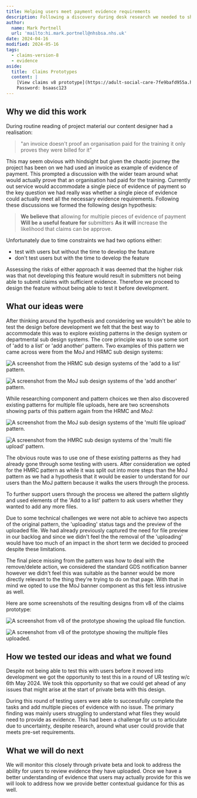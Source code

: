 ```yaml
---
title: Helping users meet payment evidence requirements
description: Following a discovery during desk research we needed to shift to accommodate multiple pieces of payment evidence. 
author:
  name: Mark Portnell
  url: 'mailto:hi.mark.portnell@nhsbsa.nhs.uk'
date: 2024-04-16
modified: 2024-05-16
tags:
  - claims-version-8
  - evidence
aside:
  title:  Claims Prototypes
  content: |
    [View claims v8 prototype](https://adult-social-care-7fe9bafd955a.herokuapp.com/claims/prototypes/design/v8/) 
    Password: bsaasc123
---
```




## Why we did this work

During routine reading of project material our content designer had a realisation:

>"an invoice doesn't proof an organisation paid for the training it only proves they were billed for it"

This may seem obvious with hindsight but given the chaotic journey the project has been on we had used an invoice as example of evidence of payment. This prompted a discussion with the wider team around what would actually prove that an organisation had paid for the training. Currently out service would accommodate a single piece of evidence of payment so the key question we had really was whether a single piece of evidence could actually meet all the necessary evidence requirements. Following these discussions we formed the following design hypothesis:

>**We believe that** allowing for multiple pieces of evidence of payment
>**Will be a useful feature for** submitters
>**As it will** increase the likelihood that claims can be approve.

Unfortunately due to time constraints we had two options either:

- test with users but without the time to develop the feature
- don't test users but with the time to develop the feature

Assessing the risks of either approach it was deemed that the higher risk was that not developing this feature would result in submitters not being able to submit claims with sufficient evidence. Therefore we proceed to design the feature without being able to test it before development.


## What our ideas were

After thinking around the hypothesis and considering we wouldn't be able to test the design before development we felt that the best way to accommodate this was to explore existing patterns in the design system or departmental sub design systems. The core principle was to use some sort of 'add to a list' or 'add another' pattern. Two examples of this pattern we came across were from the MoJ and HRMC sub design systems:

![A screenshot from the HRMC sub design systems of the 'add to a list' pattern.](hrmc-add-another.png "HRMC 'Add to a list' pattern")

![A screenshot from the MoJ sub design systems of the 'add another' pattern.](moj-add-another.png "MoJ 'Add another' pattern")

While researching component and pattern choices we then also discovered existing patterns for multiple file uploads, here are two screenshots showing parts of this pattern again from the HRMC and MoJ:

![A screenshot from the MoJ sub design systems of the 'multi file upload' pattern.](moj-multi-file.png "MoJ 'Multi file upload' pattern")

![A screenshot from the HMRC sub design systems of the 'multi file upload' pattern.](hmrc-multi-file.png "HMRC 'Multi file upload' pattern")

The obvious route was to use one of these existing patterns as they had already gone through some testing with users. After consideration we opted for the HMRC pattern as while it was split out into more steps than the MoJ pattern as we had a hypothesis that it would be easier to understand for our users than the MoJ pattern because it walks the users through the process. 

To further support users through the process we altered the pattern slightly and used elements of the 'Add to a list' pattern to ask users whether they wanted to add any more files. 

Due to some technical challenges we were not able to achieve two aspects of the original pattern, the 'uploading' status tags and the preview of the uploaded file. We had already previously captured the need for file preview in our backlog and since we didn't feel the the removal of the 'uploading' would have too much of an impact in the short term we decided to proceed despite these limitations. 

The final piece missing from the pattern was how to deal with the remove/delete action, we considered the standard GDS notification banner however we didn't feel this was suitable as the banner would be more directly relevant to the thing they're trying to do on that page. With that in mind we opted to use the MoJ banner component as this felt less intrusive as well. 

Here are some screenshots of the resulting designs from v8 of the claims prototype:

![A screenshot from v8 of the prototype showing the upload file function.](add-evidence.png "Upload file")

![A screenshot from v8 of the prototype showing the multiple files uploaded.](add-evidence-multi.png "Multiple evidence of payment files")


## How we tested our ideas and what we found
Despite not being able to test this with users before it moved into development we got the opportunity to test this in a round of UR testing w/c 6th May 2024. We took this opportunity so that we could get ahead of any issues that might arise at the start of private beta with this design. 

During this round of testing users were able to successfully complete the tasks and add multiple pieces of evidence with no issue. The primary finding was mainly users struggling to understand what files they would need to provide as evidence. This had been a challenge for us to articulate due to uncertainty, despite research, around what user could provide that meets pre-set requirements. 

## What we will do next
We will monitor this closely through private beta and look to address the ability for users to review evidence they have uploaded. Once we have a better understanding of evidence that users may actually provide for this we will look to address how we provide better contextual guidance for this as well. 

